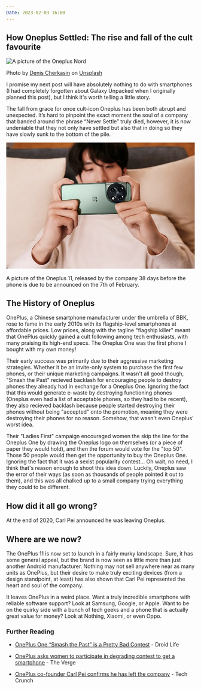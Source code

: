 ```yaml
---
Date: 2023-02-03 16:00
---
```


## How Oneplus Settled: The rise and fall of the cult favourite

![A picture of the Oneplus Nord](https://images.unsplash.com/photo-1600721502738-84bd123c8a99?w=1000)<div class="caption">Photo by [Denis Cherkasin](https://unsplash.com/@denic) on [Unsplash](https://unsplash.com/)</div>

I promise my next post will have absolutely nothing to do with smartphones (I had completely forgotten about Galaxy Unpacked when I originally planned this post), but I think it's worth telling a little story.

The fall from grace for once cult-icon Oneplus has been both abrupt and unexpected. It’s hard to pinpoint the exact moment the soul of a company that banded around the phrase “Never Settle” truly died, however, it is now undeniable that they not only have settled but also that in doing so they have slowly sunk to the bottom of the pile.

![A picture of a man holding the Oneplus 11, revealed on December 26th](https://raw.githubusercontent.com/george-probably/chachanidze.com/main/Images/How%20Oneplus%20Settled/Oneplus11.webp)<div class="caption">A picture of the Oneplus 11, released by the company 38 days before the phone is due to be announced on the 7th of February.</div>

## The History of Oneplus
OnePlus, a Chinese smartphone manufacturer under the umbrella of BBK, rose to fame in the early 2010s with its flagship-level smartphones at affordable prices. Low prices, along with the tagline "flagship killer" meant that OnePlus quickly gained a cult following among tech enthusiasts, with many praising its high-end specs. The Oneplus One was the first phone I bought with my own money!

Their early success was primarily due to their aggressive marketing strategies. Whether it be an invite-only system to purchase the first few phones, or their unique marketing campaigns. It wasn't all good though, "Smash the Past" recieved backlash for encouraging people to destroy phones they already had in exchange for a Oneplus One. Ignoring the fact that this would generate e-waste by destroying functioning phones (Oneplus even had a list of acceptable phones, so they had to be recent), they also recieved backlash because people started destroying their phones without being "accepted" onto the promotion, meaning they were destroying their phones for no reason. Somehow, that wasn't even Oneplus' worst idea.

Their "Ladies First" campaign encouraged women the skip the line for the Oneplus One by drawing the Oneplus logo on themselves (or a piece of paper they would hold), and then the forum would vote for the "top 50". Those 50 people would then get the opportunity to buy the Oneplus One. Ignoring the fact that it was a sexist popularity contest... Oh wait, no need, I think that's reason enough to shoot this idea down. Luckily, Oneplus saw the error of their ways (as soon as thousands of people pointed it out to them), and this was all chalked up to a small company trying everything they could to be different. 

## How did it all go wrong?
At the end of 2020, Carl Pei announced he was leaving Oneplus.

## Where are we now?

The OnePlus 11 is now set to launch in a fairly murky landscape. Sure, it has some general appeal, but the brand is now seen as little more than just another Android manufacturer. Nothing may not sell anywhere near as many units as OnePlus, but their desire to make truly exciting devices (from a design standpoint, at least) has also shown that Carl Pei represented the heart and soul of the company.

It leaves OnePlus in a weird place. Want a truly incredible smartphone with reliable software support? Look at Samsung, Google, or Apple. Want to be on the quirky side with a bunch of tech geeks and a phone that is actually great value for money? Look at Nothing, Xiaomi, or even Oppo.

### Further Reading
- [OnePlus One “Smash the Past” is a Pretty Bad Contest](https://www.droid-life.com/2014/04/25/oneplus-one-smash-the-past-is-a-pretty-bad-contest/) - Droid Life

- [OnePlus asks women to participate in degrading contest to get a smartphone](https://www.theverge.com/2014/8/12/5994877/oneplus-holding-sexist-ladies-first-contest-for-smartphone-invites) - The Verge

- [OnePlus co-founder Carl Pei confirms he has left the company](https://techcrunch.com/2020/10/16/oneplus-co-founder-carl-pei-confirms-he-has-left-the-company/) - Tech Crunch